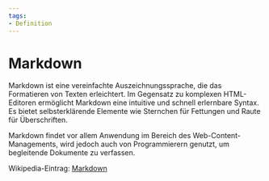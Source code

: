 ```yaml
---
tags:
- Definition
---
```

# Markdown

Markdown ist eine vereinfachte Auszeichnungssprache, die das Formatieren von Texten erleichtert. Im Gegensatz zu komplexen HTML-Editoren ermöglicht Markdown eine intuitive und schnell erlernbare Syntax. Es bietet selbsterklärende Elemente wie Sternchen für Fettungen und Raute für Überschriften. 

Markdown findet vor allem Anwendung im Bereich des Web-Content-Managements, wird jedoch auch von Programmierern genutzt, um begleitende Dokumente zu verfassen.

Wikipedia-Eintrag: [Markdown](https://de.wikipedia.org/wiki/Markdown)
